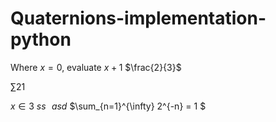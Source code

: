 # Quaternions-implementation-python
 
Where $x = 0$, evaluate $x + 1$
$\frac{2}{3}$

$\sum{2}{1}$

$x \in 3 ~ ss \, \, \, \, asd$
$\sum_{n=1}^{\infty} 2^{-n} = 1 $
